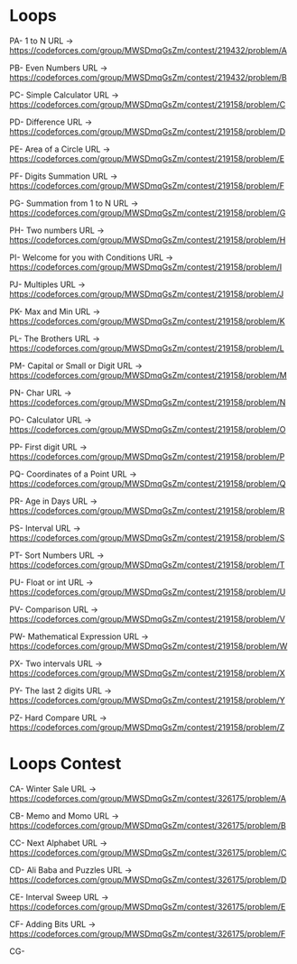 # Loops

PA- 1 to N URL -> https://codeforces.com/group/MWSDmqGsZm/contest/219432/problem/A

PB- Even Numbers URL -> https://codeforces.com/group/MWSDmqGsZm/contest/219432/problem/B

PC- Simple Calculator URL -> https://codeforces.com/group/MWSDmqGsZm/contest/219158/problem/C

PD- Difference URL -> https://codeforces.com/group/MWSDmqGsZm/contest/219158/problem/D

PE- Area of a Circle URL -> https://codeforces.com/group/MWSDmqGsZm/contest/219158/problem/E

PF- Digits Summation URL -> https://codeforces.com/group/MWSDmqGsZm/contest/219158/problem/F

PG- Summation from 1 to N URL -> https://codeforces.com/group/MWSDmqGsZm/contest/219158/problem/G

PH- Two numbers URL -> https://codeforces.com/group/MWSDmqGsZm/contest/219158/problem/H

PI- Welcome for you with Conditions URL -> https://codeforces.com/group/MWSDmqGsZm/contest/219158/problem/I

PJ- Multiples URL -> https://codeforces.com/group/MWSDmqGsZm/contest/219158/problem/J

PK- Max and Min URL -> https://codeforces.com/group/MWSDmqGsZm/contest/219158/problem/K

PL- The Brothers URL -> https://codeforces.com/group/MWSDmqGsZm/contest/219158/problem/L

PM- Capital or Small or Digit URL -> https://codeforces.com/group/MWSDmqGsZm/contest/219158/problem/M

PN- Char URL -> https://codeforces.com/group/MWSDmqGsZm/contest/219158/problem/N

PO- Calculator URL -> https://codeforces.com/group/MWSDmqGsZm/contest/219158/problem/O

PP- First digit URL -> https://codeforces.com/group/MWSDmqGsZm/contest/219158/problem/P

PQ- Coordinates of a Point URL -> https://codeforces.com/group/MWSDmqGsZm/contest/219158/problem/Q

PR- Age in Days URL -> https://codeforces.com/group/MWSDmqGsZm/contest/219158/problem/R

PS- Interval URL -> https://codeforces.com/group/MWSDmqGsZm/contest/219158/problem/S

PT- Sort Numbers URL -> https://codeforces.com/group/MWSDmqGsZm/contest/219158/problem/T

PU- Float or int URL -> https://codeforces.com/group/MWSDmqGsZm/contest/219158/problem/U

PV- Comparison URL -> https://codeforces.com/group/MWSDmqGsZm/contest/219158/problem/V

PW- Mathematical Expression URL -> https://codeforces.com/group/MWSDmqGsZm/contest/219158/problem/W

PX- Two intervals URL -> https://codeforces.com/group/MWSDmqGsZm/contest/219158/problem/X

PY- The last 2 digits URL -> https://codeforces.com/group/MWSDmqGsZm/contest/219158/problem/Y

PZ- Hard Compare URL -> https://codeforces.com/group/MWSDmqGsZm/contest/219158/problem/Z

# Loops Contest

CA- Winter Sale URL -> https://codeforces.com/group/MWSDmqGsZm/contest/326175/problem/A

CB- Memo and Momo URL -> https://codeforces.com/group/MWSDmqGsZm/contest/326175/problem/B

CC- Next Alphabet URL -> https://codeforces.com/group/MWSDmqGsZm/contest/326175/problem/C

CD- Ali Baba and Puzzles URL -> https://codeforces.com/group/MWSDmqGsZm/contest/326175/problem/D

CE- Interval Sweep URL -> https://codeforces.com/group/MWSDmqGsZm/contest/326175/problem/E

CF- Adding Bits URL -> https://codeforces.com/group/MWSDmqGsZm/contest/326175/problem/F

CG- 